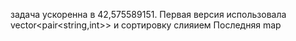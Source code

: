 задача ускоренна в 42,575589151. 
Первая версия использовала vector<pair<string,int>> и сортировку слияием
Последняя map